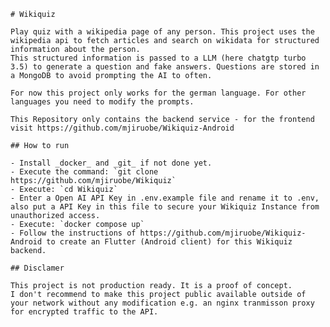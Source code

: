     # Wikiquiz

    Play quiz with a wikipedia page of any person. This project uses the wikipedia api to fetch articles and search on wikidata for structured information about the person.
    This structured information is passed to a LLM (here chatgtp turbo 3.5) to generate a question and fake answers. Questions are stored in a MongoDB to avoid prompting the AI to often.

    For now this project only works for the german language. For other languages you need to modify the prompts.

    This Repository only contains the backend service - for the frontend visit https://github.com/mjiruobe/Wikiquiz-Android

    ## How to run

    - Install _docker_ and _git_ if not done yet.
    - Execute the command: `git clone https://github.com/mjiruobe/Wikiquiz`
    - Execute: `cd Wikiquiz`
    - Enter a Open AI API Key in .env.example file and rename it to .env, also put a API Key in this file to secure your Wikiquiz Instance from unauthorized access.
    - Execute: `docker compose up`
    - Follow the instructions of https://github.com/mjiruobe/Wikiquiz-Android to create an Flutter (Android client) for this Wikiquiz backend.

    ## Disclamer

    This project is not production ready. It is a proof of concept.
    I don't recommend to make this project public available outside of your network without any modification e.g. an nginx tranmisson proxy for encrypted traffic to the API.
